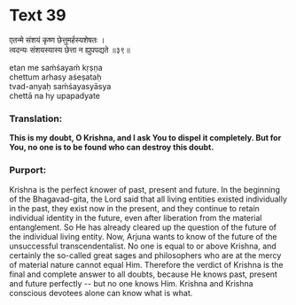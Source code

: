 # Text 39

एतन्मे संशयं कृष्ण छेत्तुमर्हस्यशेषतः ।  
त्वदन्यः संशयस्यास्य छेत्ता न ह्युपपद्यते ॥३९॥

etan me saḿśayaḿ kṛṣṇa  
chettum arhasy aśeṣataḥ  
tvad-anyaḥ saḿśayasyāsya  
chettā na hy upapadyate



### Translation:

**This is my doubt, O Krishna, and I ask You to dispel it completely. But for You, no one is to be found who can destroy this doubt.**

### Purport:

Krishna is the perfect knower of past, present and future. In the beginning of the Bhagavad-gita, the Lord said that all living entities existed individually in the past, they exist now in the present, and they continue to retain individual identity in the future, even after liberation from the material entanglement. So He has already cleared up the question of the future of the individual living entity. Now, Arjuna wants to know of the future of the unsuccessful transcendentalist. No one is equal to or above Krishna, and certainly the so-called great sages and philosophers who are at the mercy of material nature cannot equal Him. Therefore the verdict of Krishna is the final and complete answer to all doubts, because He knows past, present and future perfectly -- but no one knows Him. Krishna and Krishna conscious devotees alone can know what is what.
